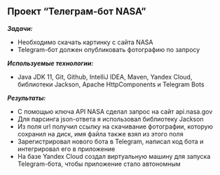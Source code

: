 ## Проект “Телеграм-бот NASA”

***Задачи:***
- Необходимо скачать картинку с сайта NASA
- Telegram-бот должен опубликовать фотографию по запросу

***Используемые технологии:***
- Java JDK 11, Git, Github, IntelliJ IDEA, Maven, Yandex Cloud, библиотеки Jackson, Apache HttpComponents и Telegram Bots

***Результаты:***
- С помощью ключа API NASA сделал запрос на сайт api.nasa.gov
- Для парсинга json-ответа я использовал библиотеку Jackson
- Из поля url получил ссылку на скачивание фотографии, которую сохранил на диск, имя файла также взял из этого поля
- Зарегистрировал нового бота в Telegram, написал код бота и интегрировал его в приложение
- На базе Yandex Cloud создал виртуальную машину для запуска Telegram-бота, чтобы приложение стало автономным
